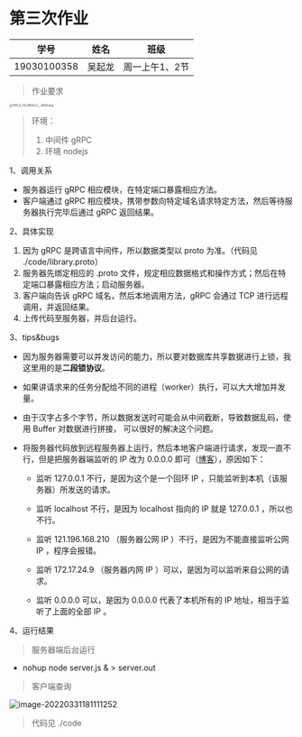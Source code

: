 # 第三次作业

| 学号        | 姓名   | 班级           |
| ----------- | ------ | -------------- |
| 19030100358 | 吴起龙 | 周一上午1、2节 |

> 作业要求

<img src="https://s2.loli.net/2022/03/31/uxXwlBE8cYNL5Cb.png" alt="HO5_O_C0_UR0SZ_5___8ZAX.png" style="zoom:33%;" />

> 环境：
>
> 1. 中间件 gRPC
> 2. 环境 nodejs

1、调用关系

- 服务器运行 gRPC 相应模块，在特定端口暴露相应方法。
- 客户端通过 gRPC 相应模块，携带参数向特定域名请求特定方法，然后等待服务器执行完毕后通过 gRPC 返回结果。

2、具体实现

1. 因为 gRPC 是跨语言中间件，所以数据类型以 proto 为准。（代码见 ./code/library.proto）
2. 服务器先绑定相应的 .proto 文件，规定相应数据格式和操作方式；然后在特定端口暴露相应方法；启动服务器。
3. 客户端向告诉 gRPC 域名，然后本地调用方法，gRPC 会通过 TCP 进行远程调用，并返回结果。
3. 上传代码至服务器，并后台运行。

3、tips&bugs

- 因为服务器需要可以并发访问的能力，所以要对数据库共享数据进行上锁，我这里用的是**二段锁协议**。

- 如果讲请求来的任务分配给不同的进程（worker）执行，可以大大增加并发量。

- 由于汉字占多个字节，所以数据发送时可能会从中间截断，导致数据乱码，使用 Buffer 对数据进行拼接， 可以很好的解决这个问题。

- 将服务器代码放到远程服务器上运行，然后本地客户端进行请求，发现一直不行，但是把服务器端监听的 IP 改为 0.0.0.0 即可（[博客](https://www.jianshu.com/p/ad7cd1d5be45)），原因如下：

    - 监听 127.0.0.1 不行，是因为这个是一个回环 IP ，只能监听到本机（该服务器）所发送的请求。
    - 监听 localhost 不行，是因为 localhost 指向的 IP 就是 127.0.0.1 ，所以也不行。
    - 监听 121.196.168.210 （服务器公网 IP ）不行，是因为不能直接监听公网 IP ，程序会报错。
    - 监听 172.17.24.9 （服务器内网 IP ）可以，是因为可以监听来自公网的请求。

    - 监听 0.0.0.0 可以，是因为 0.0.0.0 代表了本机所有的 IP 地址，相当于监听了上面的全部 IP 。

4、运行结果

> 服务器端后台运行

- nohup node server.js & > server.out

> 客户端查询

![image-20220331181111252](https://s2.loli.net/2022/03/31/zJZli93HN5tqKah.png)

> 代码见 ./code
